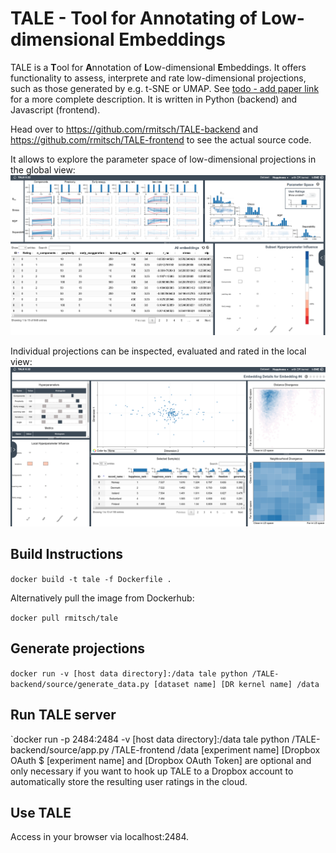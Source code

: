 # TALE - Tool for Annotating of Low-dimensional Embeddings

TALE is a **T**ool for **A**nnotation of **L**ow-dimensional **E**mbeddings. It offers functionality to assess, interprete and rate low-dimensional projections, such as those generated by e.g. t-SNE or UMAP. See [todo - add paper link](www.arxiv.org) for a more complete description. It is written in Python (backend) and Javascript (frontend).

Head over to https://github.com/rmitsch/TALE-backend and https://github.com/rmitsch/TALE-frontend to see the actual source code.

It allows to explore the parameter space of low-dimensional projections in the global view:
![TALE: Global view](https://github.com/rmitsch/TALE/blob/master/doc/tale_global.png)

Individual projections can be inspected, evaluated and rated in the local view:
![TALE: Local view](https://github.com/rmitsch/TALE/blob/master/doc/tale_local.png)

## Build Instructions

`docker build -t tale -f Dockerfile .`

Alternatively pull the image from Dockerhub:

`docker pull rmitsch/tale`

## Generate projections

`docker run -v [host data directory]:/data tale python /TALE-backend/source/generate_data.py [dataset name] [DR kernel name] /data`    

## Run TALE server

`docker run -p 2484:2484 -v [host data directory]:/data tale python /TALE-backend/source/app.py /TALE-frontend /data [experiment name] [Dropbox OAuth $
[experiment name] and [Dropbox OAuth Token] are optional and only necessary if you want to hook up TALE to a Dropbox account to automatically store the resulting user ratings in the cloud.

## Use TALE

Access in your browser via localhost:2484.
